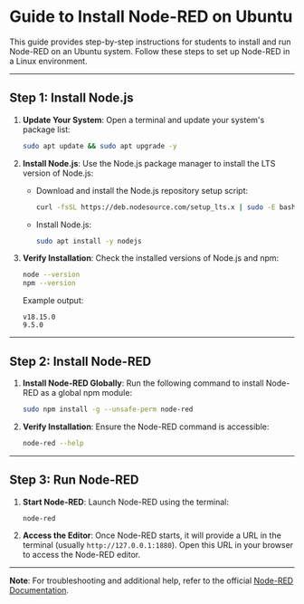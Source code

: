 # Guide to Install Node-RED on Ubuntu

This guide provides step-by-step instructions for students to install and run Node-RED on an Ubuntu system. Follow these steps to set up Node-RED in a Linux environment.

---

## Step 1: Install Node.js
1. **Update Your System**:
   Open a terminal and update your system's package list:
   ```bash
   sudo apt update && sudo apt upgrade -y
   ```

2. **Install Node.js**:
   Use the Node.js package manager to install the LTS version of Node.js:

   - Download and install the Node.js repository setup script:
     ```bash
     curl -fsSL https://deb.nodesource.com/setup_lts.x | sudo -E bash -
     ```

   - Install Node.js:
     ```bash
     sudo apt install -y nodejs
     ```

3. **Verify Installation**:
   Check the installed versions of Node.js and npm:
   ```bash
   node --version
   npm --version
   ```
   Example output:
   ```
   v18.15.0
   9.5.0
   ```

---

## Step 2: Install Node-RED
1. **Install Node-RED Globally**:
   Run the following command to install Node-RED as a global npm module:
   ```bash
   sudo npm install -g --unsafe-perm node-red
   ```

2. **Verify Installation**:
   Ensure the Node-RED command is accessible:
   ```bash
   node-red --help
   ```

---

## Step 3: Run Node-RED
1. **Start Node-RED**:
   Launch Node-RED using the terminal:
   ```bash
   node-red
   ```

2. **Access the Editor**:
   Once Node-RED starts, it will provide a URL in the terminal (usually `http://127.0.0.1:1880`). Open this URL in your browser to access the Node-RED editor.

---

**Note**: For troubleshooting and additional help, refer to the official [Node-RED Documentation](https://nodered.org/docs/getting-started/).
